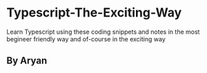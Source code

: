 # Typescript-The-Exciting-Way

Learn Typescript using these coding snippets and notes in the most begineer friendly way and of-course in the exciting way

## By Aryan 
